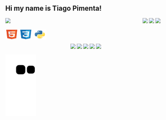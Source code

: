 ## Hi my name is Tiago Pimenta!
<div align="left">
<img align='left' src="https://www.cmarix.com/blog/wp-content/uploads/2019/03/Hiring.gif" width="430">
</div>

<div align="rigth"> 
  <a href="https://discord.gg/wagxzStdcR" target="_blank"><img src="https://img.shields.io/badge/Discord-7289DA?style=for-the-badge&logo=discord&logoColor=white" target="_blank"></a> 
  <a href = "mailto:tiagopimenta.ata@gmail.com"><img src="https://img.shields.io/badge/-Gmail-%23333?style=for-the-badge&logo=gmail&logoColor=white" target="_blank"></a>
  <a href="www.linkedin.com/in/tiago-o-pimenta" target="_blank"><img src="https://img.shields.io/badge/-LinkedIn-%230077B5?style=for-the-badge&logo=linkedin&logoColor=white" target="_blank"></a> 

<div style="display: inline_block"><br>
  <img align="center" alt="pimenta-html" height="30" width="40" src="https://raw.githubusercontent.com/devicons/devicon/master/icons/html5/html5-original.svg">
  <img align="center" alt="pimenta-CSS" height="30" width="40" src="https://raw.githubusercontent.com/devicons/devicon/master/icons/css3/css3-original.svg">
  <img align="center" alt="Rpimenta-Python" height="30" width="40" src="https://raw.githubusercontent.com/devicons/devicon/master/icons/python/python-original.svg">
</div>
  

<div align="center">
  
![](http://github-profile-summary-cards.vercel.app/api/cards/profile-details?username=TiPimenta&theme=vue)
![](http://github-profile-summary-cards.vercel.app/api/cards/most-commit-language?username=TiPimenta&theme=vue)
![](http://github-profile-summary-cards.vercel.app/api/cards/repos-per-language?username=TiPimenta&theme=vue)
![](http://github-profile-summary-cards.vercel.app/api/cards/stats?username=TiPimenta&theme=vue)
![](http://github-profile-summary-cards.vercel.app/api/cards/productive-time?username=TiPimenta&theme=vue&utcOffset=8)

 </div>

 
![Snake animation](https://github.com/rafaballerini/rafaballerini/blob/output/github-contribution-grid-snake.svg)
 

